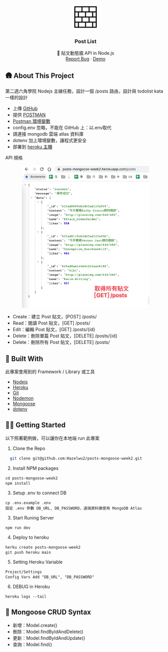 
<div align="center">
  <a href="https://github.com/Hazelwu2/posts-mongoose-week2.git">
    <img src="./logo.png" alt="Logo" width="80" height="80">
  </a>

  <h3 align="center">Post List</h3>

  <p align="center">
    🌱 貼文動態牆 API in Node.js
    <br />
    <a href="https://github.com/Hazelwu2/posts-mongoose-week2/issues">Report Bug</a>
    ·
    <a href="https://posts-mongoose-week2.herokuapp.com/posts">Demo</a>
  </p>
</div>

## 🛖 About This Project
第二週六角學院 Nodejs 主線任務，設計一個 /posts 路由，設計與 todolist kata 一樣的設計

* 上傳 [GitHub](https://github.com/Hazelwu2/posts-mongoose-week2.git)
* 提供 [POSTMAN](https://github.com/Hazelwu2/posts-mongoose-week2/blob/main/Post-Local(%E5%85%AD%E8%A7%92)%20Mongoose%20%E7%AC%AC%E4%BA%8C%E9%80%B1.postman_collection.json)
* [Postman 環境變數](https://github.com/Hazelwu2/posts-mongoose-week2/blob/main/PostmanEnv.json)
* config.env 忽略，不能在 GitHub 上：以.env取代
* 請連接 mongodb 雲端 atlas 資料庫
* dotenv 加上環境變數，讓程式更安全
* 部署到 [heroku 主機](https://posts-mongoose-week2.herokuapp.com/)

API 規格
<div align="center">
<a href="https://github.com/Hazelwu2/posts-mongoose-week2.git/posts">
  <img src="./getPost.png" alt="Get Post" width="400">
</a>
</div>


* Create：建立 Post 貼文，[POST] /posts/
* Read：閱讀 Post 貼文，[GET] /posts/
* Edit：編輯 Post 貼文，[GET] /posts/{id}
* Delete：刪除單篇 Post 貼文，[DELETE] /posts/{id}
* Delete：刪除所有 Post 貼文，[DELETE] /posts/


## 🔨 Built With
此專案會用到的 Framework / Library 或工具

* [Nodejs](https://github.com/nodejs)
* [Heroku](https://www.heroku.com/)
* [Git](https://git-scm.com/)
* [Nodemon](https://www.npmjs.com/package/nodemon)
* [Mongoose](https://mongoosejs.com/)
* [dotenv](https://www.npmjs.com/package/dotenv)

## 👨‍💻 Getting Started
以下照著範例做，可以讓你在本地端 run 此專案

1. Clone the Repo
  ```sh
    git clone git@github.com:Hazelwu2/posts-mongoose-week2.git
  ```
2. Install NPM packages
  ```
  cd posts-mongoose-week2
  npm install
  ```
3. Setup .env to connect DB
  ```
  cp .env.example .env
  設定 .env 參數 DB_URL, DB_PASSWORD，遠端資料庫使用 MongoDB Atlas
  ```

3. Start Runing Server
  ```
  npm run dev
  ```
4. Deploy to heroku
  ```
  herku create posts-mongoose-week2
  git push heroku main
  ```
5. Setting Heroku Variable
  ```
  Project/Settings
  Config Vars Add "DB_URL", "DB_PASSWORD"
  ```
6. DEBUG in Heroku
  ```
  heroku logs --tail
  ```


## 📕 Mongoose CRUD Syntax
- 新增：Model.create()
- 刪除：Model.findByIdAndDelete()
- 更新：Model.findByIdAndUpdate()
- 查詢：Model.find()